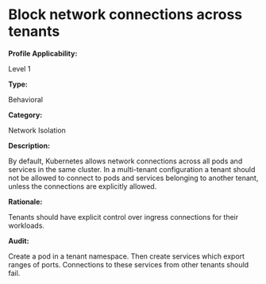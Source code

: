 # Block network connections across tenants

**Profile Applicability:**

Level 1

**Type:**

Behavioral

**Category:**

Network Isolation

**Description:**

By default, Kubernetes allows network connections across all pods and services in the same cluster. In a multi-tenant configuration a tenant should not be allowed to connect to pods and services belonging to another tenant, unless the connections are explicitly allowed.

**Rationale:**

Tenants should have explicit control over ingress connections for their workloads.

**Audit:**

Create a pod in a tenant namespace. Then create services which export ranges of ports. Connections to these services from other tenants should fail.